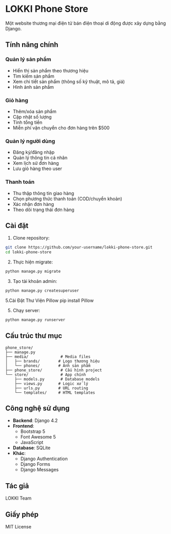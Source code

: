 # LOKKI Phone Store

Một website thương mại điện tử bán điện thoại di động được xây dựng bằng Django.

## Tính năng chính

### Quản lý sản phẩm
- Hiển thị sản phẩm theo thương hiệu
- Tìm kiếm sản phẩm 
- Xem chi tiết sản phẩm (thông số kỹ thuật, mô tả, giá)
- Hình ảnh sản phẩm

### Giỏ hàng
- Thêm/xóa sản phẩm
- Cập nhật số lượng
- Tính tổng tiền
- Miễn phí vận chuyển cho đơn hàng trên $500

### Quản lý người dùng  
- Đăng ký/đăng nhập
- Quản lý thông tin cá nhân
- Xem lịch sử đơn hàng
- Lưu giỏ hàng theo user

### Thanh toán
- Thu thập thông tin giao hàng
- Chọn phương thức thanh toán (COD/chuyển khoản)
- Xác nhận đơn hàng
- Theo dõi trạng thái đơn hàng

## Cài đặt

1. Clone repository:
```bash
git clone https://github.com/your-username/lokki-phone-store.git
cd lokki-phone-store
```

2. Thực hiện migrate:
```bash
python manage.py migrate
```

3. Tạo tài khoản admin:
```bash
python manage.py createsuperuser
```

5.Cài Đặt Thư Viện Pillow
pip install Pillow

5. Chạy server:
```bash
python manage.py runserver
```

## Cấu trúc thư mục

```
phone_store/
├── manage.py
├── media/              # Media files
│   ├── brands/        # Logo thương hiệu
│   └── phones/        # Ảnh sản phẩm  
├── phone_store/        # Cấu hình project
└── store/              # App chính
    ├── models.py       # Database models
    ├── views.py       # Logic xử lý
    ├── urls.py        # URL routing  
    └── templates/     # HTML templates
```

## Công nghệ sử dụng

- **Backend**: Django 4.2
- **Frontend**: 
  - Bootstrap 5
  - Font Awesome 5
  - JavaScript
- **Database**: SQLite
- **Khác**: 
  - Django Authentication
  - Django Forms
  - Django Messages

## Tác giả
LOKKI Team

## Giấy phép
MIT License
